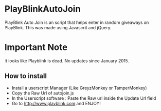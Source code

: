 # PlayBlinkAutoJoin
PlayBlink Auto Join is an script that helps enter in random giveaways on PlayBlink. This was made using Javascrit and jQuery.

# Important Note
It looks like Playblink is dead. No updates since January 2015.

## How to install
- Install a userscript Manager (Like GreyzMonkey or TamperMonkey)
- Copy the Raw Url of autojoin.js
- In the Userscript software : Paste the Raw url inside the Update Url field
- Go to http://www.playblink.com and ENJOY!
